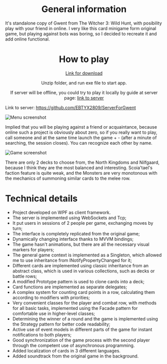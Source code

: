 <div align="center">
  <h1> General information</h1>
</div>

It's standalone copy of Gwent from The Witcher 3: Wild Hunt, with posibility play with your friend in online. I very like this card minigame form original game, but playing against bots was boring, so I decided to recreate it and add online functional.

<div align="center">
  <h1> How to play</h1>
</div>

<div align="center">
  
  [Link for download](https://www.youtube.com/watch?v=dQw4w9WgXcQ)

  Unzip folder, and run exe file to start app.

  If server will be offline, you could try to play it locally by guide at server page: [link to server](https://github.com/EBTYX2809/ServerForGwent)
  
</div>

Link to server: https://github.com/EBTYX2809/ServerForGwent

![Menu screenshot](https://github.com/EBTYX2809/GwentOnline/blob/master/GwentMenu.jpg) 


Implied that you will be playing against a friend or acquaintance, because online such a project is obviously about zero, so if you really want to play, call someone and at the same time launch the game + - (after a minute of searching, the session closes). You can recognize each other by name.


![Game screenshot](https://github.com/EBTYX2809/GwentOnline/blob/master/GwentGame.jpg) 


There are only 2 decks to choose from, the North Kingdoms and Nilfgaard, because I think they are the most balanced and interesting. Scoia'tael's faction feature is quite weak, and the Monsters are very monotonous with the mechanics of summoning similar cards to the melee row. 

# Technical details

- Project developed on WPF as client framework.
- The server is implemented using WebSockets and Tcp;
- It put users in sessions of 2 people per game, exchanging moves by turn;
- The interface is completely replicated from the original game;
- Dynamically changing interface thanks to MVVM bindings;
- The game hasn't animations, but there are all the necessary visual markers for players;
- The general game context is implemented as a Singleton, which allowed me to use inheritance from INotifyPropertyChanged for it;
- Different cards are implemented using classic inheritance from an abstract class, which is used in various collections, such as decks or battle rows;
- A modified Prototype pattern is used to clone cards into a deck;
- Card functions are implemented as separate delegates;
- A complex system for counting card points in a row, calculating them according to modifiers with priorities;
- Very convenient classes for the player and combat row, with methods for all basic tasks, implemented using the Facade pattern for comfortable use in higher-level classes;
- Determining the winner of a round and the game is implemented using the Strategy pattern for better code readability;
- Active use of event models in different parts of the game for instant notifications to both players;
- Good synchronization of the game process with the second player through the competent use of asynchronous programming.
- Added localization of cards in 3 different languages.
- Added soundtrack from the original game in the background.
